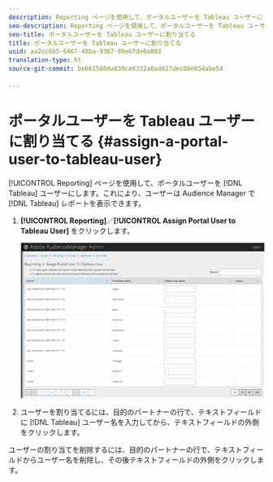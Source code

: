 ```yaml
---
description: Reporting ページを使用して、ポータルユーザーを Tableau ユーザーにします。これにより、ユーザーは Audience Manager で Tableau レポートを表示できます。
seo-description: Reporting ページを使用して、ポータルユーザーを Tableau ユーザーにします。これにより、ユーザーは Audience Manager で Tableau レポートを表示できます。
seo-title: ポータルユーザーを Tableau ユーザーに割り当てる
title: ポータルユーザーを Tableau ユーザーに割り当てる
uuid: aa2cc6b5-6467-48ba-9367-0be6fde6a883
translation-type: ht
source-git-commit: be661580da839ce6332a0ad827dec08e854abe54

---
```



# ポータルユーザーを Tableau ユーザーに割り当てる {#assign-a-portal-user-to-tableau-user}

<!-- t_tabeau.xml -->

[!UICONTROL Reporting] ページを使用して、ポータルユーザーを [!DNL Tableau] ユーザーにします。これにより、ユーザーは Audience Manager で [!DNL Tableau] レポートを表示できます。

1. **[!UICONTROL Reporting]**／**[!UICONTROL Assign Portal User to Tableau User]** をクリックします。

   ![](assets/tableau.png)

1. ユーザーを割り当てるには、目的のパートナーの行で、テキストフィールドに [!DNL Tableau] ユーザー名を入力してから、テキストフィールドの外側をクリックします。

ユーザーの割り当てを削除するには、目的のパートナーの行で、テキストフィールドからユーザー名を削除し、その後テキストフィールドの外側をクリックします。
